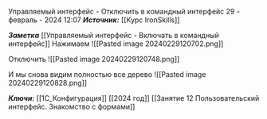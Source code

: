 
Управляемый интерфейс - Отключить в командный интерфейс
 29 - февраль - 2024  12:07 
***Источник:***  [[Курс IronSkills]] 

***Заметка*** 
[[Управляемый интерфейс - Включать в командный интерфейс]]
Нажимаем
![[Pasted image 20240229120702.png]]

Отключить
![[Pasted image 20240229120748.png]]

И мы снова видим полностью все дерево
![[Pasted image 20240229120828.png]]

***Ключи:*** 
[[1С_Конфигурация]] [[2024 год]]  [[Занятие 12 Пользовательский интерфейс. Знакомство с формами]]
